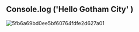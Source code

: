 ## Console.log ('Hello Gotham City' ) 

![5fb6a69bd0ee5bf60764fdfe2d627a01](https://user-images.githubusercontent.com/107801315/233249366-38bba85a-8573-4e72-a80e-b4d9f2872dfa.gif)
